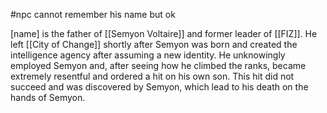 #npc 
cannot remember his name but ok

[name] is the father of [[Semyon Voltaire]] and former leader of [[FIZ]]. He left [[City of Change]] shortly after Semyon was born and created the intelligence agency after assuming a new identity. He unknowingly employed Semyon and, after seeing how he climbed the ranks, became extremely resentful and ordered a hit on his own son. This hit did not succeed and was discovered by Semyon, which lead to his death on the hands of Semyon.